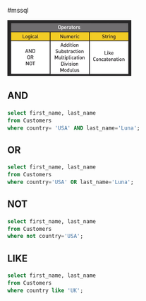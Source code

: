 #mssql 

![](Pasted%20image%2020240512194427.png)
## AND
```sql
select first_name, last_name
from Customers
where country= 'USA' AND last_name='Luna';
```
## OR
```sql
select first_name, last_name
from Customers
where country='USA' OR last_name='Luna';
```

## NOT
```sql
select first_name, last_name
from Customers
where not country='USA';
```

## LIKE
```sql
select first_name, last_name
from Customers
where country like 'UK';
```

